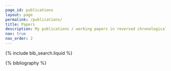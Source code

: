 ```yaml
---
page_id: publications
layout: page
permalink: /publications/
title: Papers
description: My publications / working papers in reversed chronological order, generated by jekyll-scholar.
nav: true
nav_order: 2
---
```


<!-- _pages/publications.md -->

<!-- Bibsearch Feature -->

{% include bib_search.liquid %}

<div class="publications">

{% bibliography %}

</div>
